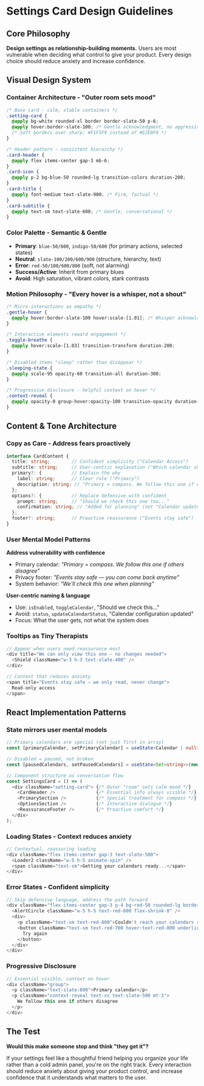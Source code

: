 # Settings Card Design Guidelines

## Core Philosophy
**Design settings as relationship-building moments.** Users are most vulnerable when deciding what control to give your product. Every design choice should reduce anxiety and increase confidence.

## Visual Design System

### Container Architecture - "Outer room sets mood"
```css
/* Base card - calm, stable containers */
.setting-card {
  @apply bg-white rounded-xl border border-slate-50 p-6;
  @apply hover:border-slate-100; /* Gentle acknowledgment, no aggressive hovers */
  /* Soft borders over sharp: #F1F5F9 instead of #E2E8F0 */
}

/* Header pattern - consistent hierarchy */
.card-header {
  @apply flex items-center gap-3 mb-6;
}
.card-icon {
  @apply p-2 bg-blue-50 rounded-lg transition-colors duration-200;
}
.card-title {
  @apply font-medium text-slate-900; /* Firm, factual */
}
.card-subtitle {
  @apply text-sm text-slate-600; /* Gentle, conversational */
}
```

### Color Palette - Semantic & Gentle
- **Primary**: `blue-50/600`, `indigo-50/600` (for primary actions, selected states)
- **Neutral**: `slate-100/200/600/900` (structure, hierarchy, text)
- **Error**: `red-50/100/600/800` (soft, not alarming)
- **Success/Active**: Inherit from primary blues
- **Avoid**: High saturation, vibrant colors, stark contrasts

### Motion Philosophy - "Every hover is a whisper, not a shout"
```css
/* Micro-interactions as empathy */
.gentle-hover {
  @apply hover:border-slate-100 hover:scale-[1.01]; /* Whisper acknowledgment */
}

/* Interactive elements reward engagement */
.toggle-breathe {
  @apply hover:scale-[1.03] transition-transform duration-200;
}

/* Disabled items "sleep" rather than disappear */
.sleeping-state {
  @apply scale-95 opacity-60 transition-all duration-300;
}

/* Progressive disclosure - helpful context on hover */
.context-reveal {
  @apply opacity-0 group-hover:opacity-100 transition-opacity duration-200;
}
```

## Content & Tone Architecture

### Copy as Care - Address fears proactively
```typescript
interface CardContent {
  title: string;        // Confident simplicity ("Calendar Access")
  subtitle: string;     // User-centric explanation ("Which calendar should we use...")
  primary?: {           // Explain the why
    label: string;      // Clear role ("Primary")
    description: string; // "Primary = compass. We follow this one if others disagree"
  };
  options?: {           // Replace defensive with confident
    prompt: string;     // "Should we check this one too..."
    confirmation: string; // "Added for planning" (not "Calendar updated successfully")
  };
  footer?: string;      // Proactive reassurance ("Events stay safe")
}
```

### User Mental Model Patterns

**Address vulnerability with confidence**
- Primary calendar: *"Primary = compass. We follow this one if others disagree"*
- Privacy footer: *"Events stay safe — you can come back anytime"*
- System behavior: *"We'll check this one when planning"*

**User-centric naming & language**
- Use: `isEnabled`, `toggleCalendar`, "Should we check this..."
- Avoid: `status`, `updateCalendarStatus`, "Calendar configuration updated"
- Focus: What the user gets, not what the system does

### Tooltips as Tiny Therapists
```typescript
// Appear when users need reassurance most
<div title="We can only view this one — no changes needed">
  <Shield className="w-3 h-3 text-slate-400" />
</div>

// Context that reduces anxiety
<span title="Events stay safe — we only read, never change">
  Read-only access
</span>
```

## React Implementation Patterns

### State mirrors user mental models
```typescript
// Primary calendars are special (not just first in array)
const [primaryCalendar, setPrimaryCalendar] = useState<Calendar | null>(null);

// Disabled = paused, not broken
const [pausedCalendars, setPausedCalendars] = useState<Set<string>>(new Set());

// Component structure as conversation flow
const SettingsCard = () => (
  <div className="setting-card"> {/* Outer "room" sets calm mood */}
    <CardHeader />               {/* Essential info always visible */}
    <PrimarySection />           {/* Special treatment for compass */}
    <OptionsSection />           {/* Interactive dialogue */}
    <ReassuranceFooter />        {/* Proactive comfort */}
  </div>
);
```
### Loading States - Context reduces anxiety
```typescript
// Contextual, reassuring loading
<div className="flex items-center gap-3 text-slate-500">
  <Loader2 className="w-5 h-5 animate-spin" />
  <span className="text-sm">Getting your calendars ready...</span>
</div>
```

### Error States - Confident simplicity
```typescript
// Skip defensive language, address the path forward
<div className="flex items-center gap-3 p-4 bg-red-50 rounded-lg border border-red-100">
  <AlertCircle className="w-5 h-5 text-red-600 flex-shrink-0" />
  <div>
    <p className="text-sm text-red-800">Couldn't reach your calendars right now.</p>
    <button className="text-sm text-red-700 hover:text-red-800 underline mt-1">
      Try again
    </button>
  </div>
</div>
```

### Progressive Disclosure
```typescript
// Essential visible, context on hover
<div className="group">
  <p className="text-slate-600">Primary calendar</p>
  <p className="context-reveal text-xs text-slate-500 mt-1">
    We follow this one if others disagree
  </p>
</div>
```

## The Test
**Would this make someone stop and think "they get it"?** 

If your settings feel like a thoughtful friend helping you organize your life rather than a cold admin panel, you're on the right track. Every interaction should reduce anxiety about giving your product control, and increase confidence that it understands what matters to the user.